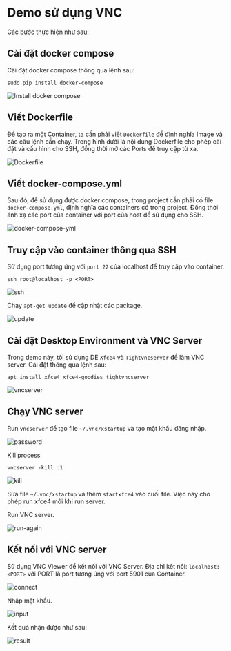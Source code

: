 # Demo sử dụng VNC
Các bước thực hiện như sau:

## Cài đặt docker compose
Cài đặt docker compose thông qua lệnh sau:

`sudo pip install docker-compose`

![Install docker compose](figures/install_docker_compose.png)

## Viết Dockerfile

Để tạo ra một Container, ta cần phải viết `Dockerfile` để định nghĩa Image và các câu lệnh cần chạy. Trong hình dưới là nội dung Dockerfile cho phép cài đặt và cấu hình cho SSH, đồng thời mở các Ports để truy cập từ xa.

![Dockerfile](figures/dockerfile.png)

## Viết docker-compose.yml

Sau đó, để sử dụng được docker compose, trong project cần phải có file `docker-compose.yml`, định nghĩa các containers có trong project. Đồng thời ánh xạ các port của container với port của host để sử dụng cho SSH.

![docker-compose-yml](figures/docker-compose.png)

## Truy cập vào container thông qua SSH

Sử dụng port tương ứng với `port 22` của localhost để truy cập vào container.

`ssh root@localhost -p <PORT>`

[^1]: Thay PORT bằNg port tương ứng với port 22 của localhost.

![ssh](figures/log-in-via-ssh.png)

Chạy `apt-get update` để cập nhật các package. 

![update](figures/apt-get-update.png)

## Cài đặt Desktop Environment và VNC Server

Trong demo này, tôi sử dụng DE `Xfce4` và `Tightvncserver` để làm VNC server. Cài đặt thông qua lệnh sau:

`apt install xfce4 xfce4-goodies tightvncserver`

![vncserver](figures/install-xfce4.png)

## Chạy VNC server

Run `vncserver` để tạo file `~/.vnc/xstartup` và tạo mật khẩu đăng nhập.

![password](figures/set-password.png)

Kill process

`vncserver -kill :1`

![kill](figures/kill_process.png)

Sửa file `~/.vnc/xstartup` và thêm  `startxfce4` vào cuối file. Việc này cho phép run xfce4 mỗi khi run server.

Run VNC server.

![run-again](figures/run_vnc_again.png)

## Kết nối với VNC server
Sử dụng VNC Viewer để kết nối với VNC Server. Địa chỉ kết nối: `localhost:<PORT>` với PORT là port tương ứng với port 5901 của Container.

![connect](figures/connect.png)

Nhập mật khẩu.

![input](figures/input-password.png)

Kết quả nhận được như sau:

![result](figures/result.png)
